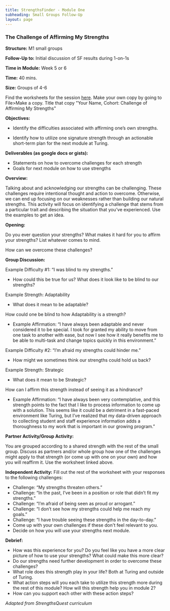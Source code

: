```yaml
---
title: StrengthsFinder - Module One
subheading: Small Groups Follow-Up
layout: page
---
```


### The Challenge of Affirming My Strengths


**Structure:** M1 small groups

**Follow-Up to:** Initial discussion of SF results during 1-on-1s

**Time in Module:** Week 5 or 6

**Time:** 40 mins.

**Size:** Groups of 4-6

Find the worksheets for the session [here](https://docs.google.com/document/d/1st3WH7cqXZqiXqYwYqiGbXrYf4st0hdeHvBwVIOD6SQ/edit?usp=sharing). Make your own copy by going to File>Make a copy. Title that copy "Your Name, Cohort: Challenge of Affirming My Strengths"

**Objectives:**

* Identify the difficulties associated with affirming one’s own strengths.

* Identify how to utilize one signature strength through an actionable short-term plan for the next module at Turing.

**Deliverables (as google docs or gists):**

* Statements on how to overcome challenges for each strength
* Goals for next module on how to use strengths

**Overview:**

Talking about and acknowledging our strengths can be challenging. These challenges require intentional thought and action to overcome. Otherwise, we can end up focusing on our weaknesses rather than building our natural strengths. This activity will focus on identifying a challenge that stems from a particular trait and describing the situation that you’ve experienced. Use the examples to get an idea.

**Opening:**

Do you ever question your strengths? What makes it hard for you to affirm your strengths? List whatever comes to mind.

How can we overcome these challenges?

**Group Discussion:**

Example Difficulty #1: “I was blind to my strengths.”

* How could this be true for us? What does it look like to be blind to our strengths?

Example Strength: Adaptability

* What does it mean to be adaptable?

How could one be blind to how Adaptability is a strength?

* Example Affirmation: “I have always been adaptable and never considered it to be special. I took for granted my ability to move from one task to another with ease, but now I see how it really benefits me to be able to multi-task and change topics quickly in this environment.”


Example Difficulty #2: “I’m afraid my strengths could hinder me.”

* How might we sometimes think our strengths could hold us back?

Example Strength: Strategic

* What does it mean to be Strategic?

How can I affirm this strength instead of seeing it as a hindrance?

* Example Affirmation: “I have always been very contemplative, and this strength points to the fact that I like to process information to come up with a solution. This seems like it could be a detriment in a fast-paced environment like Turing, but I’ve realized that my data-driven approach to collecting student and staff experience information adds a thoroughness to my work that is important in our growing program.”


**Partner Activity/Group Activity:**

You are grouped according to a shared strength with the rest of the small group. Discuss as partners and/or whole group how one of the challenges might apply to that strength (or come up with one on your own) and how you will reaffirm it. Use the worksheet linked above.


**Independent Activity:**
Fill out the rest of the worksheet with your responses to the following challenges:

* Challenge: “My strengths threaten others.”
* Challenge: “In the past, I’ve been in a position or role that didn’t fit my strengths.”
* Challenge: “I’m afraid of being seen as proud or arrogant.”
* Challenge: “I don’t see how my strengths could help me reach my goals.”
* Challenge: “I have trouble seeing these strengths in the day-to-day.”
* Come up with your own challenges if these don't feel relevant to you.
* Decide on how you will use your strengths next module.

**Debrief:**

* How was this experience for you? Do you feel like you have a more clear picture of how to use your strengths? What could make this more clear?
* Do our strengths need further development in order to overcome these challenges?
* What role does this strength play in your life? Both at Turing and outside of Turing.
* What action steps will you each take to utilize this strength more during the rest of this module? How will this strength help you in module 2?
* How can you support each other with these action steps?












*Adapted from StrengthsQuest curriculum*
